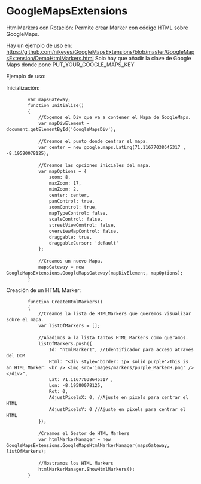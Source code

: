 GoogleMapsExtensions
====================

HtmlMarkers con Rotación: 
            Permite crear Marker con código HTML sobre GoogleMaps.
            
Hay un ejemplo de uso en: https://github.com/nikeyes/GoogleMapsExtensions/blob/master/GoogleMapsExtension/DemoHtmlMarkers.html
Solo hay que añadir la clave de Google Maps donde pone PUT_YOUR_GOOGLE_MAPS_KEY

Ejemplo de uso:

Inicialización:
            
            
            var mapsGateway;
            function Initialize()
            {
                //Cogemos el Div que va a contener el Mapa de GoogleMaps.
                var mapDivElement = document.getElementById('GoogleMapsDiv');

                //Creamos el punto donde centrar el mapa.
                var center = new google.maps.LatLng(71.11677038645317 , -8.19580078125);

                //Creamos las opciones iniciales del mapa.
                var mapOptions = {
                    zoom: 8,
                    maxZoom: 17,
                    minZoom: 2,
                    center: center,
                    panControl: true,
                    zoomControl: true,
                    mapTypeControl: false,
                    scaleControl: false,
                    streetViewControl: false,
                    overviewMapControl: false,
                    draggable: true,
                    draggableCursor: 'default'
                };

                //Creamos un nuevo Mapa.
                mapsGateway = new GoogleMapsExtensions.GoogleMapsGateway(mapDivElement, mapOptions);
            }

Creación de un HTML Marker:


            function CreateHtmlMarkers()
            {
                //Creamos la lista de HTMLMarkers que queremos visualizar sobre el mapa.
                var listOfMarkers = [];
                
                //Añadimos a la lista tantos HTML Markers como queramos.
                listOfMarkers.push({
                    Id: "htmlMarker1", //Identificador para acceso através del DOM
                    Html: "<div style='border: 1px solid purple'>This is an HTML Marker: <br /> <img src='images/markers/purple_MarkerH.png' /></div>",
                    Lat: 71.11677038645317 , 
                    Lon: -8.19580078125,
                    Rot: 0,
                    AdjustPixelsX: 0, //Ajuste en pixels para centrar el HTML
                    AdjustPixelsY: 0 //Ajuste en pixels para centrar el HTML
                });
                
                /Creamos el Gestor de HTML Markers
                var htmlMarkerManager = new GoogleMapsExtensions.GoogleMapsHtmlMarkerManager(mapsGateway, listOfMarkers);
               
                //Mostramos los HTML Markers
                htmlMarkerManager.ShowHtmlMarkers();
            }
